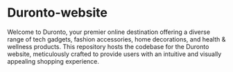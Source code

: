 # Duronto-website
Welcome to Duronto, your premier online destination offering a diverse range of tech gadgets, fashion accessories, home decorations, and health &amp; wellness products. This repository hosts the codebase for the Duronto website, meticulously crafted to provide users with an intuitive and visually appealing shopping experience.
